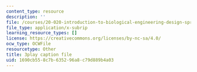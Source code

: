 ```yaml
---
content_type: resource
description: ''
file: /courses/20-020-introduction-to-biological-engineering-design-spring-2009/1690cb558c7b635296a8c79d889b4a03_LRcYRm5daCU.srt
file_type: application/x-subrip
learning_resource_types: []
license: https://creativecommons.org/licenses/by-nc-sa/4.0/
ocw_type: OCWFile
resourcetype: Other
title: 3play caption file
uid: 1690cb55-8c7b-6352-96a8-c79d889b4a03
---
```

